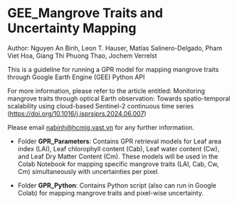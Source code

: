 # GEE_Mangrove Traits and Uncertainty Mapping 

Author: Nguyen An Binh, Leon T. Hauser, Matías Salinero-Delgado, Pham Viet Hoa, Giang Thi Phuong Thao, Jochem Verrelst

This is a guideline for running a GPR model for mapping mangrove traits through Google Earth Engine (GEE) Python API

For more information, please refer to the article entitled: Monitoring mangrove traits through optical Earth observation: Towards spatio-temporal scalability using cloud-based Sentinel-2 continuous time series (https://doi.org/10.1016/j.isprsjprs.2024.06.007)

Please email nabinh@hcmig.vast.vn for any further information.

* Folder **GPR_Parameters**: Contains GPR retrieval models for Leaf area index (LAI), Leaf chlorophyll content (Cab), Leaf water content (Cw), and Leaf Dry Matter Content (Cm). These models will be used in the Colab Notebook for mapping specific mangrove traits (LAI, Cab, Cw, Cm) simultaneously with uncertainties per pixel.
  
* Folder **GPR_Python**: Contains Python script (also can run in Google Colab) for mapping mangrove traits and pixel-wise uncertainty.
